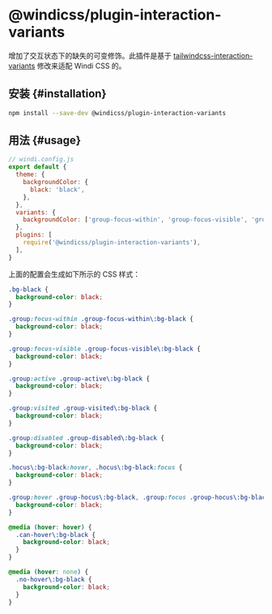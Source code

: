 # @windicss/plugin-interaction-variants

增加了交互状态下的缺失的可变修饰。此插件是基于 [tailwindcss-interaction-variants](https://github.com/benface/tailwindcss-interaction-variants) 修改来适配 Windi CSS 的。

## 安装 {#installation}

```bash
npm install --save-dev @windicss/plugin-interaction-variants
```

## 用法 {#usage}

```js
// windi.config.js
export default {
  theme: {
    backgroundColor: {
      black: 'black',
    },
  },
  variants: {
    backgroundColor: ['group-focus-within', 'group-focus-visible', 'group-active', 'group-visited', 'group-disabled', 'hocus', 'group-hocus', 'can-hover', 'no-hover'],
  },
  plugins: [
    require('@windicss/plugin-interaction-variants'),
  ],
}
```

上面的配置会生成如下所示的 CSS 样式：

```css
.bg-black {
  background-color: black;
}

.group:focus-within .group-focus-within\:bg-black {
  background-color: black;
}

.group:focus-visible .group-focus-visible\:bg-black {
  background-color: black;
}

.group:active .group-active\:bg-black {
  background-color: black;
}

.group:visited .group-visited\:bg-black {
  background-color: black;
}

.group:disabled .group-disabled\:bg-black {
  background-color: black;
}

.hocus\:bg-black:hover, .hocus\:bg-black:focus {
  background-color: black;
}

.group:hover .group-hocus\:bg-black, .group:focus .group-hocus\:bg-black {
  background-color: black;
}

@media (hover: hover) {
  .can-hover\:bg-black {
    background-color: black;
  }
}

@media (hover: none) {
  .no-hover\:bg-black {
    background-color: black;
  }
}
```
